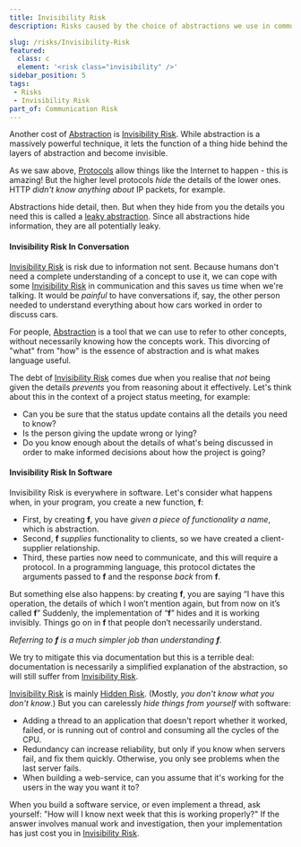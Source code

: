 ```yaml
---
title: Invisibility Risk
description: Risks caused by the choice of abstractions we use in communication.

slug: /risks/Invisibility-Risk
featured: 
  class: c
  element: '<risk class="invisibility" />'
sidebar_position: 5
tags:
 - Risks
 - Invisibility Risk
part_of: Communication Risk
---
```

 
<RiskIntro fm={frontMatter} />
 
Another cost of [Abstraction](/thinking/Glossary#abstraction) is [Invisibility Risk](/tags/Invisibility-Risk).  While abstraction is a massively powerful technique, it lets the function of a thing hide behind the layers of abstraction and become invisible.  

As we saw above, [Protocols](Communication-Risk#protocols) allow things like the Internet to happen - this is amazing! But the higher level protocols _hide_ the details of the lower ones.   HTTP _didn't know anything about_ IP packets, for example.  

Abstractions hide detail, then.  But when they hide from you the details you need this is called a [leaky abstraction](https://en.wikipedia.org/wiki/Leaky_abstraction).  Since all abstractions hide information, they are all potentially leaky.

#### Invisibility Risk In Conversation

[Invisibility Risk](/tags/Invisibility-Risk) is risk due to information not sent.  Because humans don't need a complete understanding of a concept to use it, we can cope with some [Invisibility Risk](/tags/Invisibility-Risk) in communication and this saves us time when we're talking.   It would be _painful_ to have conversations if, say, the other person needed to understand everything about how cars worked in order to discuss cars.  

For people, [Abstraction](/thinking/Glossary#abstraction) is a tool that we can use to refer to other concepts, without necessarily knowing how the concepts work.  This divorcing of "what" from "how" is the essence of abstraction and is what makes language useful.   

The debt of [Invisibility Risk](/tags/Invisibility-Risk) comes due when you realise that _not_ being given the details _prevents_ you from reasoning about it effectively.  Let's think about this in the context of a project status meeting, for example:
 
- Can you be sure that the status update contains all the details you need to know?
- Is the person giving the update wrong or lying?
- Do you know enough about the details of what's being discussed in order to make informed decisions about how the project is going?

#### Invisibility Risk In Software

Invisibility Risk is everywhere in software.  Let's consider what happens when, in your program, you create a new function, **f**:

 - First, by creating **f**, you have _given a piece of functionality a name_, which is abstraction.
 - Second, **f** _supplies_ functionality to clients, so we have created a client-supplier relationship.
 - Third, these parties now need to communicate, and this will require a protocol.  In a programming language, this protocol dictates the arguments passed to **f** and the response _back_ from **f**. 
 
But something else also happens:  by creating **f**, you are saying “I have this operation, the details of which I won’t mention again, but from now on it’s called **f**”  Suddenly, the implementation of “**f**” hides and it is working invisibly.  Things go on in **f** that people don’t necessarily understand.  

_Referring to **f** is a much simpler job than understanding **f**._

We try to mitigate this via documentation but this is a terrible deal:  documentation is necessarily a simplified explanation of the abstraction, so will still suffer from [Invisibility Risk](/tags/Invisibility-Risk).

[Invisibility Risk](/tags/Invisibility-Risk) is mainly [Hidden Risk](/thinking/Glossary#hidden-risk).  (Mostly, _you don't know what you don't know_.)  But you can carelessly _hide things from yourself_ with software<!-- tweet-end -->:

 - Adding a thread to an application that doesn't report whether it worked, failed, or is running out of control and consuming all the cycles of the CPU.
 - Redundancy can increase reliability, but only if you know when servers fail, and fix them quickly.   Otherwise, you only see problems when the last server fails.
 - When building a web-service, can you assume that it's working for the users in the way you want it to?

When you build a software service, or even implement a thread, ask yourself:  "How will I know next week that this is working properly?"  <!-- tweet-end -->If the answer involves manual work and investigation, then your implementation has just cost you in [Invisibility Risk](/tags/Invisibility-Risk).
